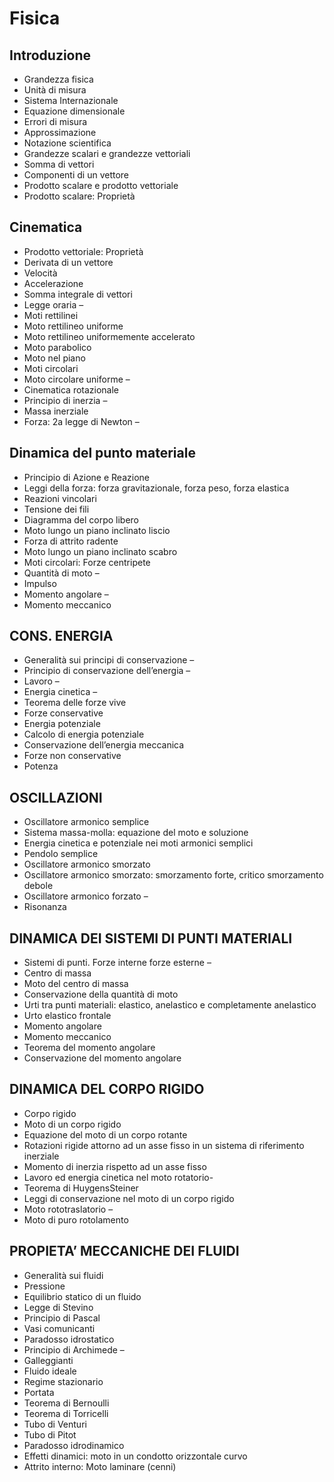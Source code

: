# Fisica
## Introduzione
- Grandezza fisica
- Unità di misura
- Sistema Internazionale
- Equazione dimensionale
- Errori di misura
- Approssimazione
- Notazione scientifica
- Grandezze scalari e grandezze vettoriali
- Somma di vettori
- Componenti di un vettore
- Prodotto scalare e prodotto vettoriale
- Prodotto scalare: Proprietà
## Cinematica
- Prodotto vettoriale: Proprietà
- Derivata di un vettore
- Velocità
- Accelerazione
- Somma integrale di vettori
- Legge oraria –
- Moti rettilinei
- Moto rettilineo uniforme
- Moto rettilineo uniformemente accelerato
- Moto parabolico
- Moto nel piano
- Moti circolari
- Moto circolare uniforme –
- Cinematica rotazionale
- Principio di inerzia –
- Massa inerziale
- Forza: 2a legge di Newton –
## Dinamica del punto materiale
- Principio di Azione e Reazione
- Leggi della forza:
  forza gravitazionale,
  forza peso,
  forza elastica
- Reazioni vincolari
- Tensione dei fili
- Diagramma del corpo libero
- Moto lungo un piano inclinato liscio
- Forza di attrito radente
- Moto lungo un piano inclinato scabro
- Moti circolari: Forze centripete
- Quantità di moto –
- Impulso
- Momento angolare –
- Momento meccanico
## CONS. ENERGIA
- Generalità sui principi di conservazione –
- Principio di conservazione dell’energia –
- Lavoro –
- Energia cinetica –
- Teorema delle forze vive
- Forze conservative
- Energia potenziale
- Calcolo di energia potenziale
- Conservazione dell’energia meccanica
- Forze non conservative
- Potenza
## OSCILLAZIONI
- Oscillatore armonico semplice
- Sistema massa-molla: equazione del moto e soluzione
- Energia cinetica e potenziale nei moti armonici semplici
- Pendolo semplice
- Oscillatore armonico smorzato
- Oscillatore armonico smorzato:
  smorzamento forte,
  critico
  smorzamento debole
- Oscillatore armonico forzato –
- Risonanza
## DINAMICA DEI SISTEMI DI PUNTI MATERIALI
- Sistemi di punti.
  Forze interne
  forze esterne –
- Centro di massa
- Moto del centro di massa
- Conservazione della quantità di moto
- Urti tra punti materiali:
  elastico,
  anelastico e
  completamente anelastico
- Urto elastico frontale
- Momento angolare
- Momento meccanico
- Teorema del momento angolare
- Conservazione del momento angolare
## DINAMICA DEL CORPO RIGIDO
- Corpo rigido
- Moto di un corpo rigido
- Equazione del moto di un corpo rotante
- Rotazioni rigide attorno ad un asse fisso in un sistema di riferimento inerziale
- Momento di inerzia rispetto ad un asse fisso
- Lavoro ed energia cinetica nel moto rotatorio-
- Teorema di HuygensSteiner
- Leggi di conservazione nel moto di un corpo rigido
- Moto rototraslatorio –
- Moto di puro rotolamento
## PROPIETA’ MECCANICHE DEI FLUIDI
- Generalità sui fluidi
- Pressione
- Equilibrio statico di un fluido
- Legge di Stevino
- Principio di Pascal
- Vasi comunicanti
- Paradosso idrostatico
- Principio di Archimede –
- Galleggianti
- Fluido ideale
- Regime stazionario
- Portata
- Teorema di Bernoulli
- Teorema di Torricelli
- Tubo di Venturi
- Tubo di Pitot
- Paradosso idrodinamico
- Effetti dinamici: moto in un condotto orizzontale curvo
- Attrito interno: Moto laminare (cenni)
